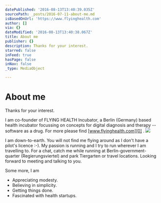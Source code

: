 ```yaml
---
datePublished: '2016-08-13T13:40:39.035Z'
sourcePath: _posts/2016-07-11-about-me.md
isBasedOnUrl: 'https://www.flyinghealth.com'
author: []
via: {}
dateModified: '2016-08-13T13:40:38.067Z'
title: About me
publisher: {}
description: Thanks for your interest.
starred: false
inFeed: true
hasPage: false
inNav: false
_type: MediaObject

---
```

# About me

Thanks for your interest.

I am co-founder of FLYING HEALTH Incubator, a Berlin (Germany) based health incubator focussing on concepts for digital diagnosis and therapy -- software as a drug. For more please find [www.flyinghealth.com][0] .
![](https://the-grid-user-content.s3-us-west-2.amazonaws.com/87bada6f-30cf-44c9-aa4a-21c4c8043c12.jpg)

I am down-to-earth. You will not find me flying around as I don't have a pilot's licence :-). My passion is running and I try to run wherever I am travelling to. For a chat, catch me while running at Berlin-government-quarter (Regierungsviertel) and park Tiergarten or travel locations. Looking forward to meeting and talking to you.

Some more, I am

* Appreciating modesty.
* Believing in simplicity.
* Getting things done.
* Fascinated with health startups.

[0]: https://flyinghealth.com/ "www.flyinghealth.com"